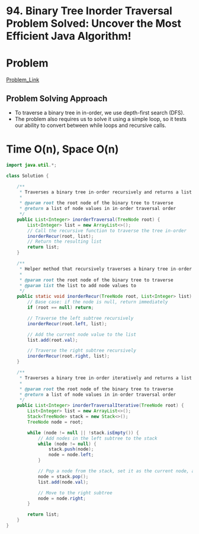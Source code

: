 # 94. Binary Tree Inorder Traversal Problem Solved: Uncover the Most Efficient Java Algorithm!

# Problem

[Problem_Link](https://leetcode.com/problems/binary-tree-inorder-traversal/description/)

## **Problem Solving Approach**

- To traverse a binary tree in in-order, we use depth-first search (DFS).
- The problem also requires us to solve it using a simple loop, so it tests our ability to convert between while loops and recursive calls.

# Time **O(n), Space O(n)**

```java
import java.util.*;

class Solution {

    /**
     * Traverses a binary tree in-order recursively and returns a list of node values.
     *
     * @param root the root node of the binary tree to traverse
     * @return a list of node values in in-order traversal order
     */
    public List<Integer> inorderTraversal(TreeNode root) {
        List<Integer> list = new ArrayList<>();
        // Call the recursive function to traverse the tree in-order
        inorderRecur(root, list);
        // Return the resulting list
        return list;
    }

    /**
     * Helper method that recursively traverses a binary tree in-order and adds node values to a list.
     *
     * @param root the root node of the binary tree to traverse
     * @param list the list to add node values to
     */
    public static void inorderRecur(TreeNode root, List<Integer> list) {
        // Base case: if the node is null, return immediately
        if (root == null) return;

        // Traverse the left subtree recursively
        inorderRecur(root.left, list);

        // Add the current node value to the list
        list.add(root.val);

        // Traverse the right subtree recursively
        inorderRecur(root.right, list);
    }

    /**
     * Traverses a binary tree in-order iteratively and returns a list of node values.
     *
     * @param root the root node of the binary tree to traverse
     * @return a list of node values in in-order traversal order
     */
    public List<Integer> inorderTraversalIterative(TreeNode root) {
        List<Integer> list = new ArrayList<>();
        Stack<TreeNode> stack = new Stack<>();
        TreeNode node = root;

        while (node != null || !stack.isEmpty()) {
            // Add nodes in the left subtree to the stack
            while (node != null) {
                stack.push(node);
                node = node.left;
            }

            // Pop a node from the stack, set it as the current node, and add its value to the list
            node = stack.pop();
            list.add(node.val);

            // Move to the right subtree
            node = node.right;
        }

        return list;
    }
}
```
